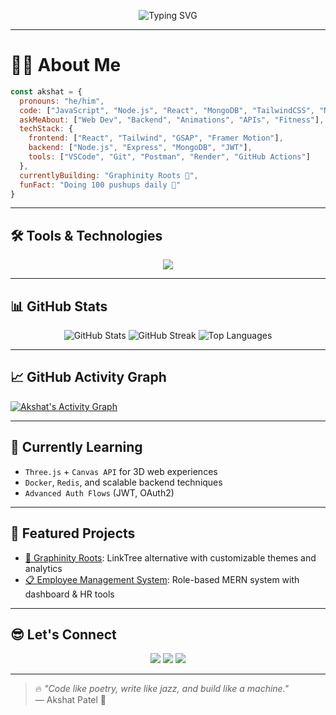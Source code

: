 <p align="center">
  <img src="https://readme-typing-svg.herokuapp.com?font=Fira+Code&size=30&pause=1000&center=true&vCenter=true&width=800&lines=Hey+there!+I'm+Akshat+%F0%9F%91%8B;Full+Stack+Developer+%F0%9F%92%BB;Building+dope+UI+%2B+scalable+APIs+%F0%9F%9A%80;Let's+build+something+awesome!+%F0%9F%92%A1" alt="Typing SVG" />
</p>

---

# 🧑‍💻 About Me

```js
const akshat = {
  pronouns: "he/him",
  code: ["JavaScript", "Node.js", "React", "MongoDB", "TailwindCSS", "Next.js"],
  askMeAbout: ["Web Dev", "Backend", "Animations", "APIs", "Fitness"],
  techStack: {
    frontend: ["React", "Tailwind", "GSAP", "Framer Motion"],
    backend: ["Node.js", "Express", "MongoDB", "JWT"],
    tools: ["VSCode", "Git", "Postman", "Render", "GitHub Actions"]
  },
  currentlyBuilding: "Graphinity Roots 🌱",
  funFact: "Doing 100 pushups daily 💪"
}
```

---

## 🛠️ Tools & Technologies

<p align="center">
  <img src="https://skillicons.dev/icons?i=react,nextjs,nodejs,express,mongodb,tailwind,javascript,html,css,figma,github,vscode" />
</p>

---

## 📊 GitHub Stats

<p align="center">
  <img src="https://github-readme-stats.vercel.app/api?username=AkshatPat3l&show_icons=true&theme=tokyonight" alt="GitHub Stats" />
  <img src="https://github-readme-streak-stats.herokuapp.com/?user=AkshatPat3l&theme=tokyonight" alt="GitHub Streak" />
  <img src="https://github-readme-stats.vercel.app/api/top-langs/?username=AkshatPat3l&layout=compact&theme=tokyonight" alt="Top Languages" />
</p>

---

## 📈 GitHub Activity Graph

[![Akshat's Activity Graph](https://github-readme-activity-graph.cyclic.app/graph?username=AkshatPat3l&theme=tokyo-night)](https://github.com/AkshatPat3l)

---

## 🚀 Currently Learning

- `Three.js` + `Canvas API` for 3D web experiences
- `Docker`, `Redis`, and scalable backend techniques
- `Advanced Auth Flows` (JWT, OAuth2)

---

## 🌟 Featured Projects

- [🌱 Graphinity Roots](https://roots.graphinitylab.com): LinkTree alternative with customizable themes and analytics
- [📋 Employee Management System](https://github.com/AkshatPat3l/ems): Role-based MERN system with dashboard & HR tools

---

## 😎 Let's Connect

<p align="center">
  <a href="https://www.linkedin.com/in/akshatpat3l/" target="_blank"><img src="https://img.shields.io/badge/LinkedIn-blue?logo=linkedin&logoColor=white" /></a>
  <a href="mailto:akshatpat3l@gmail.com"><img src="https://img.shields.io/badge/Gmail-red?logo=gmail&logoColor=white" /></a>
  <a href="https://graphinitylab.com" target="_blank">
    <img src="https://img.shields.io/badge/Graphinity_Labs-black?logo=https://raw.githubusercontent.com/AkshatPat3l/assets/main/gl_logo.png&logoWidth=14&style=for-the-badge" />
  </a>
</p>








</a>
</p>

---

> 🔥 *"Code like poetry, write like jazz, and build like a machine."*  
> — Akshat Patel 🚀
